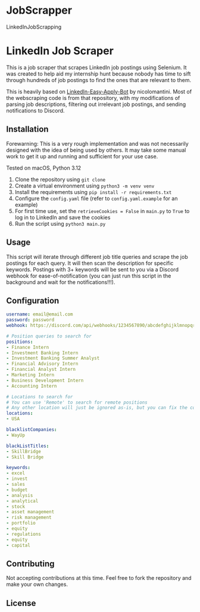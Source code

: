 # JobScrapper
LinkedInJobScrapping
# LinkedIn Job Scraper

This is a job scraper that scrapes LinkedIn job postings using Selenium. It was created to help aid my internship hunt because nobody has time to sift through hundreds of job postings to find the ones that are relevant to them. 

This is heavily based on [LinkedIn-Easy-Apply-Bot](https://github.com/nicolomantini/LinkedIn-Easy-Apply-Bot) by nicolomantini. Most of the webscraping code is from that repository, with my modifications of parsing job descriptions, filtering out irrelevant job postings, and sending notifications to Discord.

## Installation

Forewarning: This is a very rough implementation and was not necessarily designed with the idea of being used by others. It may take some manual work to get it up and running and sufficient for your use case.

Tested on macOS, Python 3.12

1. Clone the repository using `git clone`
2. Create a virtual environment using `python3 -m venv venv`
3. Install the requirements using `pip install -r requirements.txt`
4. Configure the `config.yaml` file (refer to `config.yaml.example` for an example)
5. For first time use, set the `retrieveCookies = False` in `main.py` to `True` to log in to LinkedIn and save the cookies
6. Run the script using `python3 main.py`

## Usage

This script will iterate through different job title queries and scrape the job postings for each query. It will then scan the description for specific keywords. Postings with 3+ keywords will be sent to you via a Discord webhook for ease-of-notification (you can just run this script in the background and wait for the notifications!!!). 

## Configuration

```yaml
username: email@email.com
password: password
webhook: https://discord.com/api/webhooks/1234567890/abcdefghijklmnopqrstuvwxyz

# Position queries to search for
positions:
- Finance Intern
- Investment Banking Intern
- Investment Banking Summer Analyst
- Financial Advisory Intern
- Financial Analyst Intern
- Marketing Intern
- Business Development Intern
- Accounting Intern

# Locations to search for
# You can use 'Remote' to search for remote positions
# Any other location will just be ignored as-is, but you can fix the code (it's just a commented out line)
locations:
- USA

blacklistCompanies:
- WayUp

blackListTitles:
- SkillBridge
- Skill Bridge

keywords:
- excel
- invest
- sales
- budget
- analysis
- analytical
- stock
- asset management
- risk management
- portfolio
- equity
- regulations
- equity
- capital
```

## Contributing

Not accepting contributions at this time. Feel free to fork the repository and make your own changes.

## License
